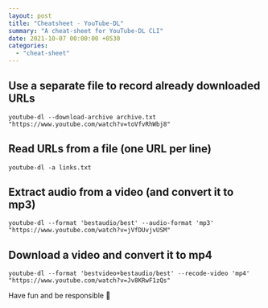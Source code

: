 ```yaml
---
layout: post
title: "Cheatsheet - YouTube-DL"
summary: "A cheat-sheet for YouTube-DL CLI"
date: 2021-10-07 00:00:00 +0530
categories:
  - "cheat-sheet"
---
```


## Use a separate file to record already downloaded URLs

```shell
youtube-dl --download-archive archive.txt "https://www.youtube.com/watch?v=toVfvRhWbj8" 
```

## Read URLs from a file (one URL per line)

```shell
youtube-dl -a links.txt
```

## Extract audio from a video (and convert it to mp3)

```shell
youtube-dl --format 'bestaudio/best' --audio-format 'mp3' "https://www.youtube.com/watch?v=jVfDUvjvUSM"
```

## Download a video and convert it to mp4

```shell
youtube-dl --format 'bestvideo+bestaudio/best' --recode-video 'mp4' "https://www.youtube.com/watch?v=Jv8KRwF1zQs"
```

Have fun and be responsible 🤺

